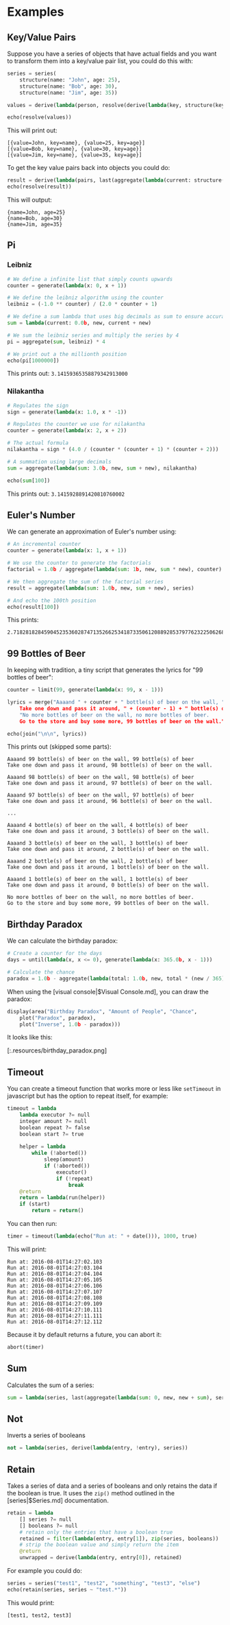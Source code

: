 # Examples

## Key/Value Pairs

Suppose you have a series of objects that have actual fields and you want to transform them into a key/value pair list, you could do this with:

```python
series = series(
	structure(name: "John", age: 25),
	structure(name: "Bob", age: 30),
	structure(name: "Jim", age: 35))

values = derive(lambda(person, resolve(derive(lambda(key, structure(key: key, value: person[key])), keys(person)))), series)

echo(resolve(values))
```

This will print out:

```
[{value=John, key=name}, {value=25, key=age}]
[{value=Bob, key=name}, {value=30, key=age}]
[{value=Jim, key=name}, {value=35, key=age}]
```

To get the key value pairs back into objects you could do:

```python
result = derive(lambda(pairs, last(aggregate(lambda(current: structure(), pair, structure(current, lambda(pair/key): pair/value)), pairs))), values)
echo(resolve(result))
```

This will output:

```
{name=John, age=25}
{name=Bob, age=30}
{name=Jim, age=35}
```

## Pi

### Leibniz

```python
# We define a infinite list that simply counts upwards
counter = generate(lambda(x: 0, x + 1))

# We define the leibniz algorithm using the counter
leibniz = (-1.0 ** counter) / (2.0 * counter + 1)

# We define a sum lambda that uses big decimals as sum to ensure accuracy
sum = lambda(current: 0.0b, new, current + new)

# We sum the leibniz series and multiply the series by 4
pi = aggregate(sum, leibniz) * 4

# We print out a the millionth position
echo(pi[1000000])
```

This prints out: ``3.14159365358879342913000``

### Nilakantha

```python
# Regulates the sign
sign = generate(lambda(x: 1.0, x * -1))

# Regulates the counter we use for nilakantha
counter = generate(lambda(x: 2, x + 2))

# The actual formula
nilakantha = sign * (4.0 / (counter * (counter + 1) * (counter + 2)))

# A summation using large decimals
sum = aggregate(lambda(sum: 3.0b, new, sum + new), nilakantha)

echo(sum[100])
```

This prints out: ``3.1415928891420810760002``

## Euler's Number

We can generate an approximation of Euler's number using:

```python
# An incremental counter
counter = generate(lambda(x: 1, x + 1))

# We use the counter to generate the factorials
factorial = 1.0b / aggregate(lambda(sum: 1b, new, sum * new), counter)

# We then aggregate the sum of the factorial series
result = aggregate(lambda(sum: 1.0b, new, sum + new), series)

# And echo the 100th position
echo(result[100])
```

This prints:

```
2.7182818284590452353602874713526625341873350612088928537977623225062688778363522264614906840877992143877605493458308527028670580627857829570187638863945686571794897466427318126273892787895838400
```

## 99 Bottles of Beer

In keeping with tradition, a tiny script that generates the lyrics for "99 bottles of beer":

```python
counter = limit(99, generate(lambda(x: 99, x - 1)))

lyrics = merge("Aaaand " + counter + " bottle(s) of beer on the wall, " + counter + " bottle(s) of beer 
	Take one down and pass it around, " + (counter - 1) + " bottle(s) of beer on the wall.",
	"No more bottles of beer on the wall, no more bottles of beer.
	Go to the store and buy some more, 99 bottles of beer on the wall.")

echo(join("\n\n", lyrics))
```

This prints out (skipped some parts):

```
Aaaand 99 bottle(s) of beer on the wall, 99 bottle(s) of beer
Take one down and pass it around, 98 bottle(s) of beer on the wall.

Aaaand 98 bottle(s) of beer on the wall, 98 bottle(s) of beer
Take one down and pass it around, 97 bottle(s) of beer on the wall.

Aaaand 97 bottle(s) of beer on the wall, 97 bottle(s) of beer
Take one down and pass it around, 96 bottle(s) of beer on the wall.

...

Aaaand 4 bottle(s) of beer on the wall, 4 bottle(s) of beer
Take one down and pass it around, 3 bottle(s) of beer on the wall.

Aaaand 3 bottle(s) of beer on the wall, 3 bottle(s) of beer
Take one down and pass it around, 2 bottle(s) of beer on the wall.

Aaaand 2 bottle(s) of beer on the wall, 2 bottle(s) of beer
Take one down and pass it around, 1 bottle(s) of beer on the wall.

Aaaand 1 bottle(s) of beer on the wall, 1 bottle(s) of beer
Take one down and pass it around, 0 bottle(s) of beer on the wall.

No more bottles of beer on the wall, no more bottles of beer.
Go to the store and buy some more, 99 bottles of beer on the wall.
```

## Birthday Paradox

We can calculate the birthday paradox:

```python
# Create a counter for the days
days = until(lambda(x, x <= 0), generate(lambda(x: 365.0b, x - 1)))

# Calculate the chance
paradox = 1.0b - aggregate(lambda(total: 1.0b, new, total * (new / 365)), days)
```

When using the [visual console|$Visual Console.md], you can draw the paradox:

```python
display(area("Birthday Paradox", "Amount of People", "Chance", 
	plot("Paradox", paradox), 
	plot("Inverse", 1.0b - paradox)))
```

It looks like this:

[:.resources/birthday_paradox.png]

## Timeout

You can create a timeout function that works more or less like ``setTimeout`` in javascript but has the option to repeat itself, for example:

```python
timeout = lambda
	lambda executor ?= null
	integer amount ?= null
	boolean repeat ?= false
	boolean start ?= true
	
	helper = lambda
		while (!aborted())
			sleep(amount)
			if (!aborted())
				executor()
				if (!repeat)
					break
	@return
	return = lambda(run(helper))
	if (start)
		return = return()
```

You can then run:

```python
timer = timeout(lambda(echo("Run at: " + date())), 1000, true)
```

This will print:

```
Run at: 2016-08-01T14:27:02.103
Run at: 2016-08-01T14:27:03.104
Run at: 2016-08-01T14:27:04.104
Run at: 2016-08-01T14:27:05.105
Run at: 2016-08-01T14:27:06.106
Run at: 2016-08-01T14:27:07.107
Run at: 2016-08-01T14:27:08.108
Run at: 2016-08-01T14:27:09.109
Run at: 2016-08-01T14:27:10.111
Run at: 2016-08-01T14:27:11.111
Run at: 2016-08-01T14:27:12.112
```

Because it by default returns a future, you can abort it:

```python
abort(timer)
```

## Sum

Calculates the sum of a series:

```python
sum = lambda(series, last(aggregate(lambda(sum: 0, new, new + sum), series)))
```

## Not

Inverts a series of booleans

```python
not = lambda(series, derive(lambda(entry, !entry), series))
```

## Retain

Takes a series of data and a series of booleans and only retains the data if the boolean is true. It uses the ``zip()`` method outlined in the [series|$Series.md] documentation.

```python
retain = lambda
	[] series ?= null
	[] booleans ?= null
	# retain only the entries that have a boolean true
	retained = filter(lambda(entry, entry[1]), zip(series, booleans))
	# strip the boolean value and simply return the item
	@return
	unwrapped = derive(lambda(entry, entry[0]), retained)
```

For example you could do:

```python
series = series("test1", "test2", "something", "test3", "else")
echo(retain(series, series ~ "test.*"))
```

This would print:

```
[test1, test2, test3]
```
